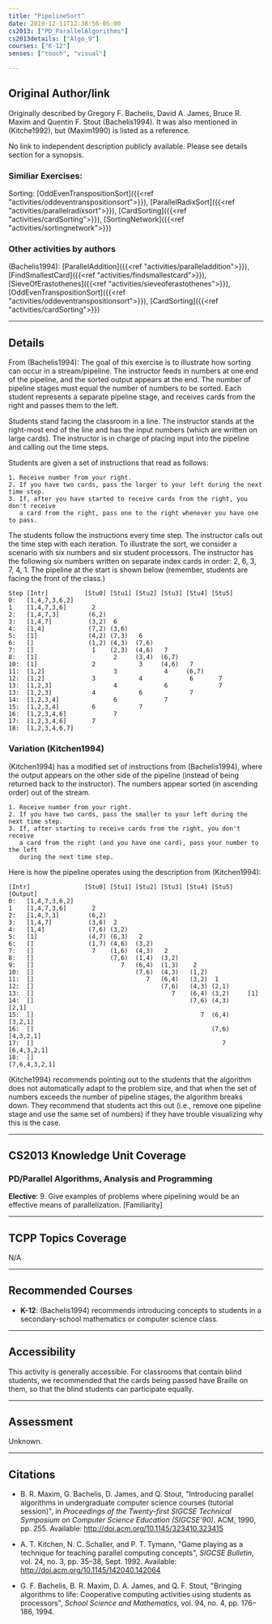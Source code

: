 ```yaml
---
title: "PipelineSort"
date: 2019-12-11T12:38:56-05:00
cs2013: ["PD_ParallelAlgorithms"]
cs2013details: ["Algo_9"]
courses: ["K-12"]
senses: ["touch", "visual"]

---
```


## Original Author/link

Originally described by Gregory F. Bachelis, David A. James, Bruce R. Maxim and Quentin F. Stout (Bachelis1994). It was also mentioned in (Kitche1992),
but (Maxim1990) is listed as a reference.

No link to independent description publicly available. Please see details section for a synopsis.

### Similiar Exercises: 

Sorting: [OddEvenTranspositionSort]({{<ref "activities/oddeventranspositionsort">}}), [ParallelRadixSort]({{<ref "activities/parallelradixsort">}}), [CardSorting]({{<ref "activities/cardSorting">}}), [SortingNetwork]({{<ref "activities/sortingnetwork">}})

### Other activities by authors
(Bachelis1994): [ParallelAddition]({{<ref "activities/paralleladdition">}}), [FindSmallestCard]({{<ref "activities/findsmallestcard">}}), [SieveOfErastothenes]({{<ref "activities/sieveoferastothenes">}}), [OddEvenTranspositionSort]({{<ref "activities/oddeventranspositionsort">}}), [CardSorting]({{<ref "activities/cardSorting">}})


---

## Details

From (Bachelis1994): The goal of this exercise is to illustrate how sorting can occur in a stream/pipeline. The instructor feeds in numbers at one end of the pipeline, and the sorted output appears at the end.
The number of pipeline stages must equal the number of numbers to be sorted. Each student represents a separate pipeline stage, and receives cards from the right and passes them to the left. 

Students stand facing the classroom in a line. The instructor stands at the right-most end of the line and has the input numbers (which are written on large cards). The instructor is in charge of placing input into the pipeline and calling out the time steps. 

Students are given a set of instructions that read as follows:

```text
1. Receive number from your right. 
2. If you have two cards, pass the larger to your left during the next time step.
3. If, after you have started to receive cards from the right, you don't receive 
   a card from the right, pass one to the right whenever you have one to pass. 
``` 

The students follow the instructions every time step. The instructor calls out the time step with each iteration. To illustrate the sort, we consider a scenario with six numbers and six student processors. The instructor has the following six numbers written on separate index cards in order: 2, 6, 3, 7, 4, 1. The pipeline at the start is shown below (remember, students are facing the front of the class.)

```text
Step [Intr]          [Stu0] [Stu1] [Stu2] [Stu3] [Stu4] [Stu5]
0:   [1,4,7,3,6,2]          
1    [1,4,7,3,6]       2 
2:   [1,4,7,3]        (6,2)
3:   [1,4,7]          (3,2)  6
4:   [1,4]            (7,2) (3,6)
5:   [1]              (4,2) (7,3)   6
6:   []               (1,2) (4,3)  (7,6)
7:   []                1    (2,3)  (4,6)   7
8:   [1]                     2     (3,4)  (6,7)
10:  [1]               2            3     (4,6)   7
11:  [1,2]                   3             4     (6,7)
12:  [1,2]             3            4             6       7  
13:  [1,2,3]                 4             6              7  
13:  [1,2,3]           4            6             7         
14:  [1,2,3,4]               6             7       
15:  [1,2,3,4]         6            7
16:  [1,2,3,4,6]             7
17:  [1,2,3,4,6]       7
18:  [1,2,3,4,6,7]
```

### Variation (Kitchen1994)
(Kitchen1994) has a modified set of instructions from (Bachelis1994), where the output appears on the other side of the pipeline (instead of being returned back to the instructor). The numbers appear sorted 
(in ascending order) out of the stream. 

```text
1. Receive number from your right. 
2. If you have two cards, pass the smaller to your left during the next time step.
3. If, after starting to receive cards from the right, you don't receive 
   a card from the right (and you have one card), pass your number to the left 
   during the next time step. 
``` 

Here is how the pipeline operates using the description from (Kitchen1994):

```textStep 
[Intr]               [Stu0] [Stu1] [Stu2] [Stu3] [Stu4] [Stu5]   [Output]
0:   [1,4,7,3,6,2]          
1    [1,4,7,3,6]       2 
2:   [1,4,7,3]        (6,2)
3:   [1,4,7]          (3,6)  2
4:   [1,4]            (7,6) (3,2)
5:   [1]              (4,7) (6,3)   2
6:   []               (1,7) (4,6)  (3,2)
7:   []                7    (1,6)  (4,3)   2
8:   []                     (7,6)  (1,4)  (3,2)
9:   []                        7   (6,4)  (1,3)    2
10:  []                            (7,6)  (4,3)   (1,2)
11:  []                               7   (6,4)   (3,2)  1  
12:  []                                   (7,6)   (4,3) (2,1)   
13:  []                                      7    (6,4) (3,2)     [1]
14:  []                                           (7,6) (4,3)     [2,1]                 
15:  []                                              7  (6,4)     [3,2,1] 
16:  []                                                 (7,6)     [4,3,2,1] 
17:  []                                                    7      [6,4,3,2,1]
18:  []                                                           [7,6,4,3,2,1]  
```


(Kitche1994) recommends pointing out to the students that the algorithm does not automatically adapt to the problem size, and that when the set of numbers exceeds the number of pipeline stages, the 
algorithm breaks down. They recommend that students act this out (i.e., remove one pipeline stage and use the same set of numbers) if they have trouble visualizing why this is the case.


---

## CS2013 Knowledge Unit Coverage

### PD/Parallel Algorithms, Analysis and Programming

**Elective**:
9\. Give examples of problems where pipelining would be an effective means of parallelization. [Familiarity]

---

## TCPP Topics Coverage

N/A

---

## Recommended Courses

* **K-12**: (Bachelis1994) recommends introducing concepts to students in a secondary-school mathematics or computer science class.

---

## Accessibility

This activity is generally accessible. For classrooms that contain blind students, we recommended that the cards being passed have Braille on them, so that the blind students 
can participate equally. 

---


## Assessment 

Unknown.

---

## Citations


* B. R. Maxim, G. Bachelis, D. James, and Q. Stout, "Introducing parallel algorithms in undergraduate computer science courses (tutorial session)", in _Proceedings of the Twenty-first SIGCSE Technical Symposium 
  on Computer Science Education (SIGCSE'90)_. ACM, 1990, pp. 255. Available: http://doi.acm.org/10.1145/323410.323415

* A. T. Kitchen, N. C. Schaller, and P. T. Tymann, "Game playing as a technique for teaching parallel computing concepts", _SIGCSE Bulletin_, vol. 24, no. 3, pp. 35–38, Sept. 1992.
  Available: http://doi.acm.org/10.1145/142040.142064

* G. F. Bachelis, B. R. Maxim, D. A. James, and Q. F. Stout, "Bringing algorithms to life: Cooperative computing activities using students as processors", _School Science and Mathematics_,
  vol. 94, no. 4, pp. 176–186, 1994.